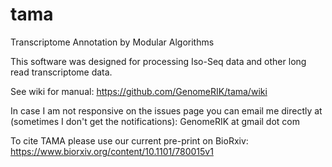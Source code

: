 # tama
Transcriptome Annotation by Modular Algorithms

This software was designed for processing Iso-Seq data and other long read transcriptome data. 

See wiki for manual:
https://github.com/GenomeRIK/tama/wiki

In case I am not responsive on the issues page you can email me directly at (sometimes I don't get the notifications): 
GenomeRIK at gmail dot com

To cite TAMA please use our current pre-print on BioRxiv:
https://www.biorxiv.org/content/10.1101/780015v1

